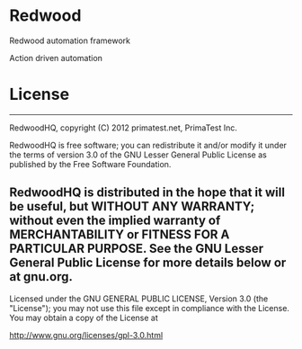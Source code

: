 Redwood
=======

Redwood automation framework


Action driven automation

License
=======

------------------------------------------------------------------------
RedwoodHQ, copyright (C) 2012 primatest.net, PrimaTest Inc.

RedwoodHQ is free software; you can redistribute it and/or modify it under 
the terms of version 3.0 of the GNU Lesser General Public License as 
published by  the Free Software Foundation.

RedwoodHQ is distributed in the hope that it will be useful, but WITHOUT 
ANY WARRANTY; without even the implied warranty of MERCHANTABILITY or 
FITNESS FOR A PARTICULAR PURPOSE. See the GNU Lesser General Public 
License for more details below or at gnu.org.
------------------------------------------------------------------------

Licensed under the GNU GENERAL PUBLIC LICENSE, Version 3.0 (the "License"); you may not use this file except in compliance with the License. You may obtain a copy of the License at

   http://www.gnu.org/licenses/gpl-3.0.html
